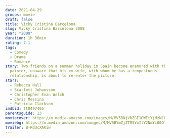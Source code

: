 ```yaml
---
date: 2021-04-29
groups: movie
draft: false
title: Vicky Cristina Barcelona
slug: Vicky Cristina Barcelona 2008
year: "2008"
duration: 1h 36min
rating: 7.1
tags:
  - Comedy
  - Drama
  - Romance
story: Two friends on a summer holiday in Spain become enamored with the same
  painter, unaware that his ex-wife, with whom he has a tempestuous
  relationship, is about to re-enter the picture.
stars:
  - Rebecca Hall
  - Scarlett Johansson
  - Christopher Evan Welch
  - Chris Messina
  - Patricia Clarkson
imdbid: tt0497465
parentsguide: 13
moviecover: https://m.media-amazon.com/images/M/MV5BNjVkZGE1OWItYjMzNC00ZTcwLThiODAtYmYwNzJkMjk5OTVhXkEyXkFqcGdeQXVyMTMxODk2OTU@._V1_FMjpg_UX1013_.jpg
moviebg: https://m.media-amazon.com/images/M/MV5BYmZjZTM5YmItY2NmYi00OThkLTk5YjAtZjA3MTllM2E5OWU3XkEyXkFqcGdeQXVyNDE5MTU2MDE@._V1_FMjpg_UX1280_.jpg
trailer: B-RdUcXAKiw
---
```

